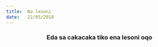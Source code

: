 ```yaml
---
title:  Na lesoni
date:   22/05/2018
---
```


### <center>Eda sa cakacaka tiko ena lesoni oqo</center>